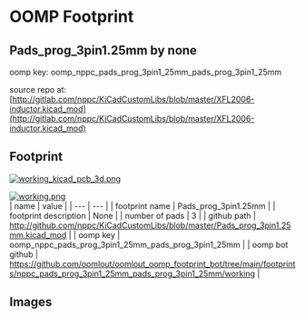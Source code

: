 # OOMP Footprint  
## Pads_prog_3pin1.25mm  by none  
  
oomp key: oomp_nppc_pads_prog_3pin1_25mm_pads_prog_3pin1_25mm  
  
source repo at: [http://gitlab.com/nppc/KiCadCustomLibs/blob/master/XFL2006-inductor.kicad_mod](http://gitlab.com/nppc/KiCadCustomLibs/blob/master/XFL2006-inductor.kicad_mod)  
## Footprint  
  
[![working_kicad_pcb_3d.png](working_kicad_pcb_3d_600.png)](working_kicad_pcb_3d.png)  
  
[![working.png](working_600.png)](working.png)  
| name | value | 
| --- | --- | 
| footprint name | Pads_prog_3pin1.25mm | 
| footprint description | None | 
| number of pads | 3 | 
| github path | http://github.com/nppc/KiCadCustomLibs/blob/master/Pads_prog_3pin1.25mm.kicad_mod | 
| oomp key | oomp_nppc_pads_prog_3pin1_25mm_pads_prog_3pin1_25mm | 
| oomp bot github | https://github.com/oomlout/oomlout_oomp_footprint_bot/tree/main/footprints/nppc_pads_prog_3pin1_25mm_pads_prog_3pin1_25mm/working | 
## Images  
